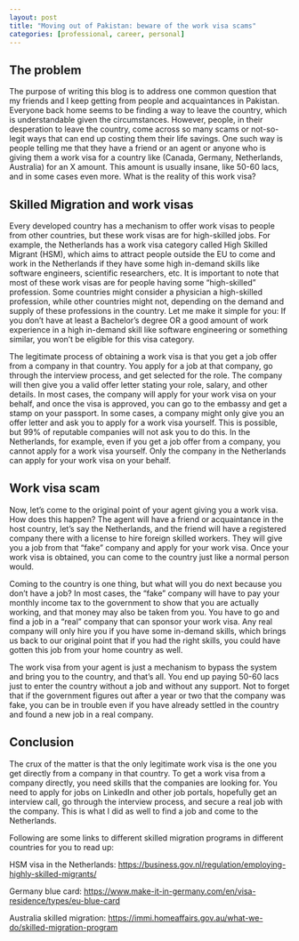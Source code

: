 ```yaml
---
layout: post
title: "Moving out of Pakistan: beware of the work visa scams"
categories: [professional, career, personal]
---
```


## The problem
The purpose of writing this blog is to address one common question that my friends and I keep getting from people and acquaintances in Pakistan. Everyone back home seems to be finding a way to leave the country, which is understandable given the circumstances. However, people, in their desperation to leave the country, come across so many scams or not-so-legit ways that can end up costing them their life savings. One such way is people telling me that they have a friend or an agent or anyone who is giving them a work visa for a country like (Canada, Germany, Netherlands, Australia) for an X amount. This amount is usually insane, like 50-60 lacs, and in some cases even more. What is the reality of this work visa?

## Skilled Migration and work visas
Every developed country has a mechanism to offer work visas to people from other countries, but these work visas are for high-skilled jobs. For example, the Netherlands has a work visa category called High Skilled Migrant (HSM), which aims to attract people outside the EU to come and work in the Netherlands if they have some high in-demand skills like software engineers, scientific researchers, etc. It is important to note that most of these work visas are for people having some “high-skilled” profession. Some countries might consider a physician a high-skilled profession, while other countries might not, depending on the demand and supply of these professions in the country. Let me make it simple for you: If you don’t have at least a Bachelor’s degree OR a good amount of work experience in a high in-demand skill like software engineering or something similar, you won’t be eligible for this visa category.

The legitimate process of obtaining a work visa is that you get a job offer from a company in that country. You apply for a job at that company, go through the interview process, and get selected for the role. The company will then give you a valid offer letter stating your role, salary, and other details. In most cases, the company will apply for your work visa on your behalf, and once the visa is approved, you can go to the embassy and get a stamp on your passport. In some cases, a company might only give you an offer letter and ask you to apply for a work visa yourself. This is possible, but 99% of reputable companies will not ask you to do this. In the Netherlands, for example, even if you get a job offer from a company, you cannot apply for a work visa yourself. Only the company in the Netherlands can apply for your work visa on your behalf.

## Work visa scam
Now, let’s come to the original point of your agent giving you a work visa. How does this happen? The agent will have a friend or acquaintance in the host country, let’s say the Netherlands, and the friend will have a registered company there with a license to hire foreign skilled workers. They will give you a job from that “fake” company and apply for your work visa. Once your work visa is obtained, you can come to the country just like a normal person would.

Coming to the country is one thing, but what will you do next because you don’t have a job? In most cases, the “fake” company will have to pay your monthly income tax to the government to show that you are actually working, and that money may also be taken from you. You have to go and find a job in a “real” company that can sponsor your work visa. Any real company will only hire you if you have some in-demand skills, which brings us back to our original point that if you had the right skills, you could have gotten this job from your home country as well.

The work visa from your agent is just a mechanism to bypass the system and bring you to the country, and that’s all. You end up paying 50-60 lacs just to enter the country without a job and without any support. Not to forget that if the government figures out after a year or two that the company was fake, you can be in trouble even if you have already settled in the country and found a new job in a real company.

## Conclusion
The crux of the matter is that the only legitimate work visa is the one you get directly from a company in that country. To get a work visa from a company directly, you need skills that the companies are looking for. You need to apply for jobs on LinkedIn and other job portals, hopefully get an interview call, go through the interview process, and secure a real job with the company. This is what I did as well to find a job and come to the Netherlands.

Following are some links to different skilled migration programs in different countries for you to read up:

HSM visa in the Netherlands: https://business.gov.nl/regulation/employing-highly-skilled-migrants/

Germany blue card: https://www.make-it-in-germany.com/en/visa-residence/types/eu-blue-card

Australia skilled migration: https://immi.homeaffairs.gov.au/what-we-do/skilled-migration-program
